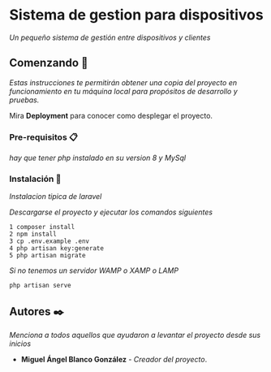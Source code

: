 # Sistema de gestion para dispositivos

_Un pequeño sistema de gestión entre dispositivos y clientes_

## Comenzando 🚀

_Estas instrucciones te permitirán obtener una copia del proyecto en funcionamiento en tu máquina local para propósitos de desarrollo y pruebas._

Mira **Deployment** para conocer como desplegar el proyecto.


### Pre-requisitos 📋

_hay que tener php instalado en su version 8 y MySql_


### Instalación 🔧

_Instalacion tipica de laravel_

_Descargarse el proyecto y ejecutar los comandos siguientes_

```
1 composer install
2 npm install
3 cp .env.example .env
4 php artisan key:generate
5 php artisan migrate
```

_Si no tenemos un servidor WAMP o XAMP o LAMP_

```
php artisan serve
```


## Autores ✒️

_Menciona a todos aquellos que ayudaron a levantar el proyecto desde sus inicios_

* **Miguel Ángel Blanco González** - *Creador del proyecto*.
